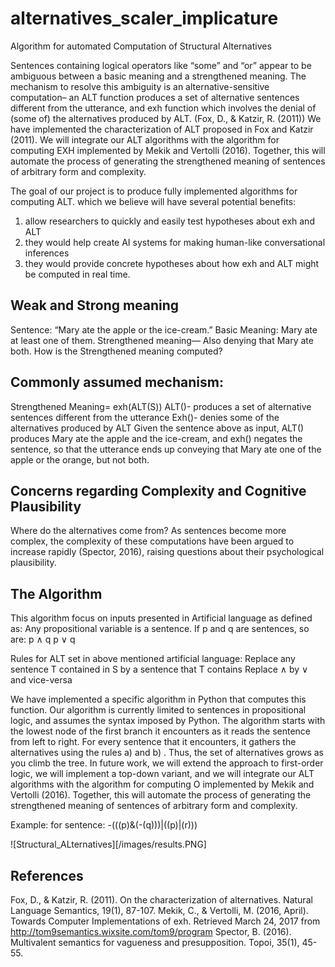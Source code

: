 # alternatives_scaler_implicature
Algorithm for automated Computation of Structural Alternatives 

Sentences containing logical operators like “some” and “or” appear to be ambiguous between a basic meaning and a strengthened meaning. The mechanism to resolve this ambiguity is an alternative-sensitive computation– an ALT function produces a set of alternative sentences different from the utterance, and exh function which involves the denial of (some of) the alternatives produced by ALT. (Fox, D., & Katzir, R. (2011))
We have implemented the characterization of ALT proposed in Fox and Katzir (2011). We will integrate our ALT algorithms with the algorithm for computing EXH implemented by Mekik and Vertolli (2016). Together, this will automate the process of generating the strengthened meaning of sentences of arbitrary form and complexity.

The goal of our project is to produce fully implemented algorithms for computing ALT.  which we believe will have several potential benefits: 
1. allow researchers to quickly and easily test hypotheses about exh and ALT
2. they would help create AI systems for making human-like conversational inferences
3. they would provide concrete hypotheses about how exh and ALT might be computed in real time.

## Weak and Strong meaning 
Sentence: “Mary ate the apple or the ice-cream.” 
Basic Meaning: Mary ate at least one of them. 
Strengthened meaning— Also denying that Mary ate both.
How is the Strengthened meaning computed?

## Commonly assumed mechanism: 
Strengthened Meaning= exh(ALT(S))
ALT()- produces a set of alternative sentences different from the utterance
Exh()- denies some of the alternatives produced by ALT
Given the sentence above as input, ALT() produces Mary ate the apple and the ice-cream, and exh() negates the sentence, so that the utterance ends up conveying that Mary ate one of the apple or the orange, but not both. 

## Concerns regarding Complexity and Cognitive Plausibility
Where do the alternatives come from?
As sentences become more complex, the complexity of these computations have been argued to increase rapidly (Spector, 2016), raising questions about their psychological plausibility.

## The Algorithm 
This algorithm focus on inputs presented in Artificial language as defined as:
Any propositional variable is a sentence.
If p and q are sentences, so are: 
p ∧ q
p ∨ q

Rules for ALT set in above mentioned artificial language:
Replace any sentence T contained in S by a sentence that T contains
Replace ∧ by ∨ and vice-versa

We have implemented a specific algorithm in Python that computes this function. Our algorithm is currently limited to sentences in propositional logic, and assumes the syntax imposed by Python. The algorithm starts with the lowest node of the first branch it encounters as it reads the sentence from left to right. For every sentence that it encounters, it gathers the alternatives using the rules a) and b) . Thus, the set of alternatives grows as you climb the tree. In future work, we will extend the approach to first-order logic, we will implement a top-down variant, and we will integrate our ALT algorithms with the algorithm for computing O implemented by Mekik and Vertolli (2016). Together, this will automate the process of generating the strengthened meaning of sentences of arbitrary form and complexity.

Example: for sentence: -(((p)&(-(q)))|((p)|(r)))

![Structural_ALternatives][/images/results.PNG]

## References
Fox, D., & Katzir, R. (2011). On the characterization of alternatives. Natural Language Semantics, 19(1), 87-107.
Mekik, C., & Vertolli, M. (2016, April). Towards Computer Implementations of exh. Retrieved March 24, 2017 from http://tom9semantics.wixsite.com/tom9/program
Spector, B. (2016). Multivalent semantics for vagueness and presupposition. Topoi, 35(1), 45-55.
